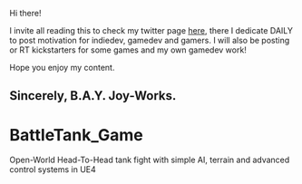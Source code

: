 Hi there!

I invite all reading this to check my twitter page [here](https://twitter.com/bayjoyworks), 
there I dedicate DAILY to post motivation for indiedev, gamedev and gamers. I will also be
posting or RT kickstarters for some games and my own gamedev work!

Hope you enjoy my content.

Sincerely,
B.A.Y. Joy-Works.
---
# BattleTank_Game
Open-World Head-To-Head tank fight with simple AI, terrain and advanced control systems in UE4
